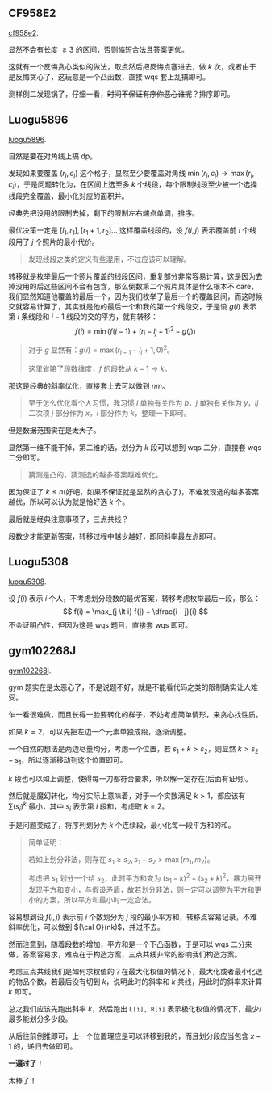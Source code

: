 ## CF958E2

[cf958e2](https://www.luogu.com.cn/problem/CF958E2). 

显然不会有长度 $\ge 3$ 的区间，否则缩短合法且答案更优。

这就有一个反悔贪心类似的做法，取点然后把反悔点塞进去，做 $k$ 次，或者由于是反悔贪心了，这玩意是一个凸函数，直接 wqs 套上乱搞即可。

测样例二发现锅了，仔细一看，~~时间不保证有序你恶心谁呢~~？排序即可。

## Luogu5896

[luogu5896](https://www.luogu.com.cn/problem/P5896). 

自然是要在对角线上搞 dp。

发现如果要覆盖 $(r_i, c_i)$ 这个格子，显然至少要覆盖对角线 $\min(r_i, c_i) \to \max(r_i, c_i)$，于是问题转化为，在区间上选至多 $k$ 个线段，每个限制线段至少被一个选择线段完全覆盖，最小化对应的面积并。

经典先把没用的限制去掉，剩下的限制左右端点单调，排序。

最优决策一定是 $[l_1, r_1], [r_1 + 1, r_2] \ldots$ 这样覆盖线段的，设 $f(i, j)$ 表示覆盖前 $i$ 个线段用了 $j$ 个照片的最小代价。

> 发现线段之类的定义有些混用，不过应该可以理解。

转移就是枚举最后一个照片覆盖的线段区间，重复部分非常容易计算，这是因为去掉没用的后这些区间不会有包含，那么倒数第二个照片具体是什么根本不 care，我们显然知道他覆盖的最后一个，因为我们枚举了最后一个的覆盖区间，而这时候交就容易计算了，其实就是他的最后一个和我的第一个线段交，于是设 $g(i)$ 表示第 $i$ 条线段和 $i - 1$ 线段的交的平方，就有转移：
$$
f(i) = \min(f(j - 1) + (r_i - l_j + 1)^2 - g(j))
$$

> 对于 $g$ 显然有：$g(i) = \max(r_{i - 1} - l_i + 1, 0) ^ 2$。
>
> 这里省略了段数维度，$f$ 的段数从 $k - 1 \to k$。

那这是经典的斜率优化，直接套上去可以做到 $nm$。

> 至于怎么优化看个人习惯，我习惯 $i$ 单独有关作为 $b$，$j$ 单独有关作为 $y$，$ij$ 二次项 $j$ 部分作为 $x$，$i$ 部分作为 $k$，整理一下即可。

~~但是数据范围实在是太大了~~。

显然第一维不能干掉，第二维的话，划分为 $k$ 段可以想到 wqs 二分，直接套 wqs 二分即可。

> 猜测是凸的，猜测选的越多答案越难优化。

因为保证了 $k \le n$(好吧，如果不保证就是显然的贪心了)，不难发现选的越多答案越优，所以可以认为就是恰好选 $k$ 个。

最后就是经典注意事项了，三点共线？

段数少才能更新答案，转移过程中越少越好，即同斜率最左点即可。

## Luogu5308

[luogu5308](https://www.luogu.com.cn/problem/P5308). 

设 $f(i)$ 表示 $i$ 个人，不考虑划分段数的最优答案，转移考虑枚举最后一段，那么：
$$
f(i) = \max_{j \lt i} f(j) + \dfrac{i - j}{i}
$$
不会证明凸性，但因为这是 wqs 题目，直接套 wqs 即可。

## gym102268J

[gym102268j](https://codeforces.com/gym/102268/problem/J). 

gym 题实在是太恶心了，不是说题不好，就是不能看代码之类的限制确实让人难受。

乍一看很难做，而且长得一脸要转化的样子，不妨考虑简单情形，来贪心找性质。

如果 $k = 2$，可以先把左边一个元素单独成段，逐渐调整。

一个自然的想法是两边尽量均分，考虑一个位置，若 $s_1 + k \gt s_2$，则显然 $k \gt s_2 - s_1$，所以逐渐移动到这个位置即可。

$k$ 段也可以如上调整，使得每一刀都符合要求，所以解一定存在(后面有证明)。

然后就是魔幻转化，均分实际上意味着，对于一个实数满足 $k \gt 1$，都应该有 $\sum (s_i)^k$ 最小，其中 $s_i$ 表示第 $i$ 段和，考虑取 $k = 2$。

于是问题变成了，将序列划分为 $k$ 个连续段，最小化每一段平方和的和。

> 简单证明：
>
> 若如上划分非法，则存在 $s_1 \ge s_2, s_1 - s_2 \gt \max(m_1, m_2)$。
>
> 考虑把 $s_1$ 划分一个给 $s_2$，此时平方和变为 $(s_1 - k)^2 + (s_2 + k)^2$，暴力展开发现平方和变小，与假设矛盾，故若划分非法，则一定可以调整为平方和更小的方案，所以平方和最小时一定合法。

容易想到设 $f(i, j)$ 表示前 $i$ 个数划分为 $j$ 段的最小平方和，转移点容易记录，不难斜率优化，可以做到 ${\cal O}(nk)$，并过不去。

然而注意到，随着段数的增加，平方和是一个下凸函数，于是可以 wqs 二分来做，答案容易求，难点在于构造方案，三点共线非常的影响我们构造方案。

考虑三点共线我们是如何求权值的？在最大化权值的情况下，最大化或者最小化选的物品个数，若最后没有切到 $k$，说明此时的斜率和 $k$ 共线，用此时的斜率来计算 $k$ 即可。

总之我们应该先跑出斜率 $k$，然后跑出 `L[i], R[i]` 表示极化权值的情况下，最少/最多能划分多少段。

从后往前倒推即可，上一个位置理应是可以转移到我的，而且划分段应当包含 $x - 1$ 的，递归去做即可。

**一遍过了**！

太棒了！

